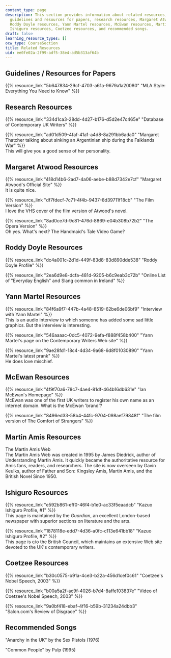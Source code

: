 ```yaml
---
content_type: page
description: This section provides information about related resources, including
  guidelines and resources for papers, research resources, Margaret Atwood resources,
  Roddy Doyle resources, Yann Martel resources, McEwan resources, Martin Amis resources,
  Ishiguro resources, Coetzee resources, and recommended songs.
draft: false
learning_resource_types: []
ocw_type: CourseSection
title: Related Resources
uid: ee0fe02a-2f99-adf5-38e4-ad5b313af64b
---
```

## Guidelines / Resources for Papers

{{% resource_link "5b647834-29cf-4703-a61a-9679a1a20080" "MLA Style: Everything You Need to Know" %}}

## Research Resources

{{% resource_link "334d1ca3-28dd-4d27-b176-d5d2e47c465e" "Database of Contemporary UK Writers" %}}

{{% resource_link "ad01d509-4faf-41a1-a4d8-8a291bb6ada0" "Margaret Thatcher talking about sinking an Argentinian ship during the Falklands War" %}}   
This will give you a good sense of her personality.

## Margaret Atwood Resources

{{% resource_link "418d14b6-2ad7-4a06-aebe-b88d7342e7cf" "Margaret Atwood's Official Site" %}}   
It is quite nice.

{{% resource_link "df7fdecf-7c71-4f4b-9437-8d39711f18cb" "The Film Version" %}}   
I love the VHS cover of the film version of Atwood's novel.

{{% resource_link "8ad0ce7d-9c81-476d-8869-e04b308b72b2" "The Opera Version" %}}   
Oh yes. What's next? The Handmaid's Tale Video Game?

## Roddy Doyle Resources

{{% resource_link "dc4a001c-2d1d-449f-83d8-83d890dde538" "Roddy Doyle Profile" %}}

{{% resource_link "2ea6d9e8-dcfa-481d-9205-b6c9eab3c72b" "Online List of \"Everyday English\" and Slang common in Ireland" %}}

## Yann Martel Resources

{{% resource_link "84f6a9f7-447b-4a48-8519-62be6de06bf9" "Interview with Yann Martel" %}}   
This is an audio interview to which someone has added some sad little graphics. But the interview is interesting.

{{% resource_link "546aaaac-0dc5-4072-9efa-f888f458b400" "Yann Martel's page on the Contemporary Writers Web site" %}}

{{% resource_link "9ae28fd1-18c4-4d34-9a68-6d8f01030890" "Yann Martel's latest prank" %}}   
He does love mischief.

## McEwan Resources

{{% resource_link "4f9f70a6-78c7-4ae4-81df-464b16db631e" "Ian McEwan's Homepage" %}}   
McEwan was one of the first UK writers to register his own name as an internet domain. What is the McEwan 'brand'?

{{% resource_link "8496ed33-58b4-44fc-9704-098aef79848f" "The film version of The Comfort of Strangers" %}}

## Martin Amis Resources

The Martin Amis Web   
The Martin Amis Web was created in 1995 by James Diedrick, author of Understanding Martin Amis. It quickly became the authoritative resource for Amis fans, readers, and researchers. The site is now overseen by Gavin Keulks, author of Father and Son: Kingsley Amis, Martin Amis, and the British Novel Since 1950.

## Ishiguro Resources

{{% resource_link "e592b861-eff0-46f4-b1e0-ac33f5eaadcb" "Kazuo Ishiguro Profile, #1" %}}   
This page is maintained by the *Guardian*, an excellent London-based newspaper with superior sections on literature and the arts.

{{% resource_link "1878118e-edd7-4d36-a0fc-c113e641bb18" "Kazuo Ishiguro Profile, #2" %}}   
This page is c/o the British Council, which maintains an extensive Web site devoted to the UK's contemporary writers.

## Coetzee Resources

{{% resource_link "b30c0575-b91a-4ce3-b22a-456d1cef0c61" "Coetzee's Nobel Speech, 2003" %}}

{{% resource_link "b00a5a2f-ac9f-4026-b7d4-8affe103837e" "Video of Coetzee's Nobel Speech, 2003" %}}

{{% resource_link "9a0bf418-ebaf-4f16-b59b-31234a24dbb3" "Salon.com's Review of Disgrace" %}}

## Recommended Songs

"Anarchy in the UK" by the Sex Pistols (1976)

"Common People" by Pulp (1995)